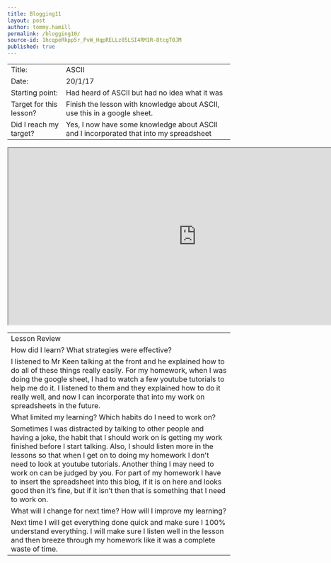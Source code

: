 ```yaml
---
title: Blogging11
layout: post
author: tommy.hamill
permalink: /blogging10/
source-id: 1hcqpeRkpp5r_PvW_HqpRELLz85LSI4RM1R-8tcgT0JM
published: true
---
```

<table>
  <tr>
    <td>Title:</td>
    <td>ASCII</td>
  </tr>
  <tr>
    <td>Date:</td>
    <td>20/1/17</td>
  </tr>
  <tr>
    <td>Starting point:</td>
    <td>Had heard of ASCII but had no idea what it was</td>
  </tr>
  <tr>
    <td>Target for this lesson?</td>
    <td>Finish the lesson with knowledge about ASCII, use this in a google sheet.</td>
  </tr>
  <tr>
    <td>Did I reach my target? 
</td>
    <td>Yes, I now have some knowledge about ASCII and I incorporated that into my spreadsheet</td>
  </tr>
</table>

<iframe src="https://docs.google.com/spreadsheets/d/1Pncn7aX-Om2ShZnYtl-aQXLWERJ88bb6d9fseElzce8/pubhtml?widget=true&amp;headers=false" width="850" height="400"></iframe>

<table>
  <tr>
    <td>Lesson Review</td>
  </tr>
  <tr>
    <td>How did I learn? What strategies were effective? </td>
  </tr>
  <tr>
    <td>I listened to Mr Keen talking at the front and he explained how to do all of these things really easily. For my homework, when I was doing the google sheet, I had to watch a few youtube tutorials to help me do it. I listened to them and they explained how to do it really well, and now I can incorporate that into my work on spreadsheets in the future.</td>
  </tr>
  <tr>
    <td>What limited my learning? Which habits do I need to work on? </td>
  </tr>
  <tr>
    <td>Sometimes I was distracted by talking to other people and having a joke, the habit that I should work on is getting my work finished before I start talking. Also, I should listen more in the lessons so that when I get on to doing my homework I don't need to look at youtube tutorials. Another thing I may need to work on can be judged by you. For part of my homework I have to insert the spreadsheet into this blog, if it is on here and looks good then it’s fine, but if it isn’t then that is something that I need to work on.</td>
  </tr>
  <tr>
    <td>What will I change for next time? How will I improve my learning?</td>
  </tr>
  <tr>
    <td>Next time I will get everything done quick and make sure I 100% understand everything. I will make sure I listen well in the lesson and then breeze through my homework like it was a complete waste of time.</td>
  </tr>
</table>


